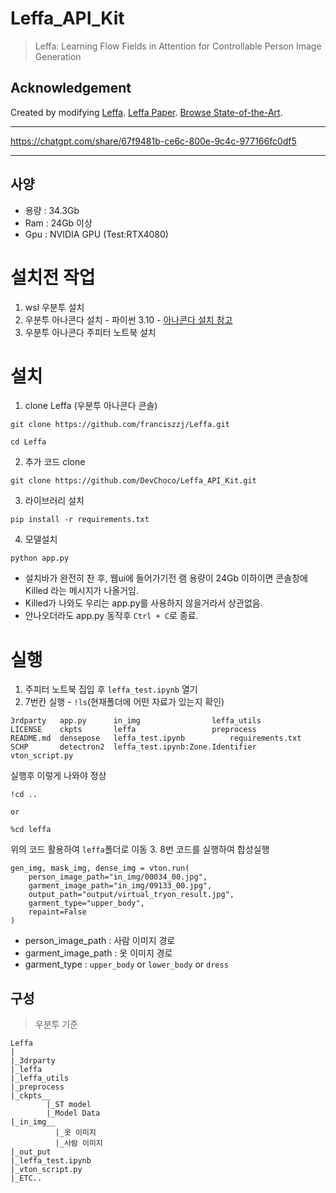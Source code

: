 # Leffa_API_Kit
> Leffa: Learning Flow Fields in Attention for Controllable Person Image Generation

## Acknowledgement
Created by modifying [Leffa](https://github.com/franciszzj/LEFFA).
[Leffa Paper](https://arxiv.org/pdf/2412.08486).
[Browse State-of-the-Art](https://paperswithcode.com/sota/virtual-try-on-on-viton-hd).

-----

https://chatgpt.com/share/67f9481b-ce6c-800e-9c4c-977166fc0df5

-----
## 사양
- 용량 : 34.3Gb
- Ram : 24Gb 이상
- Gpu : NVIDIA GPU (Test:RTX4080)

# 설치전 작업
1. wsl 우분투 설치
2. 우분투 아나콘다 설치 - 파이썬 3.10 - [아나콘다 설치 참고](https://github.com/kimsehyun-34/Data_Preprocessing/blob/main/README.md)
3. 우분투 아나콘다 주피터 노트북 설치


# 설치
1. clone Leffa (우분투 아나콘다 콘솔)
```
git clone https://github.com/franciszzj/Leffa.git
```
```
cd Leffa
```
2. 추가 코드 clone
```
git clone https://github.com/DevChoco/Leffa_API_Kit.git
```
3. 라이브러리 설치
```
pip install -r requirements.txt
```
4. 모델설치
```
python app.py
```
- 설치바가 완전히 찬 후, 웹ui에 들어가기전 램 용량이 24Gb 이하이면 콘솔창에 Killed 라는 메시지가 나올거임.
- Killed가 나와도 우리는 app.py를 사용하지 않을거라서 상관없음.
- 안나오더라도 app.py 동작후 `Ctrl + C`로 종료.
# 실행
1. 주피터 노트북 집입 후 `leffa_test.ipynb` 열기
2. 7번칸 실행 - `!ls`(현재폴더에 어떤 자료가 있는지 확인)
```
3rdparty   app.py      in_img				 leffa_utils
LICENSE    ckpts       leffa				 preprocess
README.md  densepose   leffa_test.ipynb			 requirements.txt
SCHP	   detectron2  leffa_test.ipynb:Zone.Identifier  vton_script.py
```
실행후 이렇게 나와야 정상
```
!cd ..

or

%cd leffa
```
위의 코드 활용하여 `leffa`폴더로 이동
3. 8번 코드를 실행하여 합성실행
```
gen_img, mask_img, dense_img = vton.run(
    person_image_path="in_img/00034_00.jpg",
    garment_image_path="in_img/09133_00.jpg",
    output_path="output/virtual_tryon_result.jpg",
    garment_type="upper_body",
    repaint=False
)
```
- person_image_path : 사람 이미지 경로
- garment_image_path : 옷 이미지 경로
- garment_type : `upper_body` or `lower_body` or `dress`

## 구성
> 우분투 기준
```
Leffa
|
|_3drparty
|_leffa
|_leffa_utils
|_preprocess
|_ckpts__
        |_ST model
        |_Model Data
|_in_img__
          |_옷 이미지
          |_사람 이미지
|_out_put
|_leffa_test.ipynb
|_vton_script.py
|_ETC..
```
